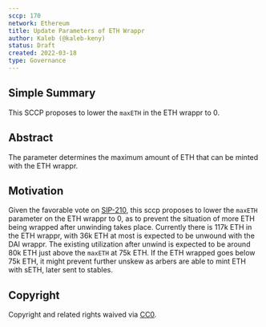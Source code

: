 ```yaml
---
sccp: 170
network: Ethereum
title: Update Parameters of ETH Wrappr
author: Kaleb (@kaleb-keny)
status: Draft
created: 2022-03-18
type: Governance
---
```


## Simple Summary

<!--"If you can't explain it simply, you don't understand it well enough." Provide a simplified and layman-accessible explanation of the SCCP.-->

This SCCP proposes to lower the `maxETH` in the ETH wrappr to 0.
## Abstract

<!--A short (~200 word) description of the variable change proposed.-->

The parameter determines the maximum amount of ETH that can be minted with the ETH wrappr.

## Motivation

<!--The motivation is critical for SCCPs that want to update variables within Synthetix. It should clearly explain why the existing variable is not incentive aligned. SCCP submissions without sufficient motivation may be rejected outright.-->

Given the favorable vote on [SIP-210](https://sips.synthetix.io/sips/sip-210/), this sccp proposes to lower the `maxETH` parameter on the ETH wrappr to 0, as to prevent the situation of more ETH being wrapped after unwinding takes place. Currently there is 117k ETH in the ETH wrappr, with 36k ETH at most is expected to be unwound with the DAI wrappr. The existing utilization after unwind is expected to be around 80k ETH just above the `maxETH` at 75k ETH. If the ETH wrapped goes below 75k ETH, it might prevent further unskew as arbers are able to mint ETH with sETH, later sent to stables.

## Copyright

Copyright and related rights waived via [CC0](https://creativecommons.org/publicdomain/zero/1.0/).
